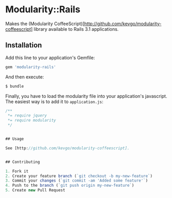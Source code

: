 # Modularity::Rails

Makes the (Modularity CoffeeScript)[http://github.com/kevgo/modularity-coffeescript] library available to 
Rails 3.1 applications. 


## Installation

Add this line to your application's Gemfile:
                         
```ruby
gem 'modularity-rails'
```

And then execute:

```bash
$ bundle
```

Finally, you have to load the modularity file into your application's javascript.
The easiest way is to add it to `application.js`:

```javascript
/**                   
 *= require jquery
 *= require modularity
 */


## Usage

See [http://github.com/kevgo/modularity-coffeescript].


## Contributing

1. Fork it
2. Create your feature branch (`git checkout -b my-new-feature`)
3. Commit your changes (`git commit -am 'Added some feature'`)
4. Push to the branch (`git push origin my-new-feature`)
5. Create new Pull Request
